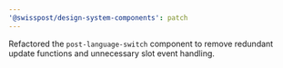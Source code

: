 ```yaml
---
'@swisspost/design-system-components': patch
---
```


Refactored the `post-language-switch` component to remove redundant update functions and unnecessary slot event handling.
